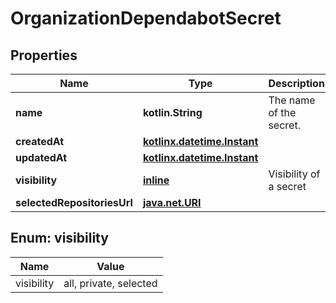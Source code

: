
# OrganizationDependabotSecret

## Properties
Name | Type | Description | Notes
------------ | ------------- | ------------- | -------------
**name** | **kotlin.String** | The name of the secret. | 
**createdAt** | [**kotlinx.datetime.Instant**](kotlinx.datetime.Instant.md) |  | 
**updatedAt** | [**kotlinx.datetime.Instant**](kotlinx.datetime.Instant.md) |  | 
**visibility** | [**inline**](#Visibility) | Visibility of a secret | 
**selectedRepositoriesUrl** | [**java.net.URI**](java.net.URI.md) |  |  [optional]


<a id="Visibility"></a>
## Enum: visibility
Name | Value
---- | -----
visibility | all, private, selected



